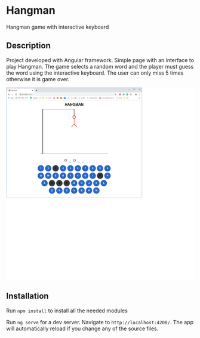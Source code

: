 # Hangman

Hangman game with interactive keyboard 

## Description

Project developed with Angular framework.
Simple page with an interface to play Hangman. The game selects a random word and the player must guess the word using the interactive keyboard. The user can only miss 5 times otherwise it is game over.

![alt screenshot](https://github.com/AnaAzevedo14/3DHubsProject/blob/master/screenshot.png)

## Installation

Run `npm install` to install all the needed modules

Run `ng serve` for a dev server. Navigate to `http://localhost:4200/`. The app will automatically reload if you change any of the source files.
